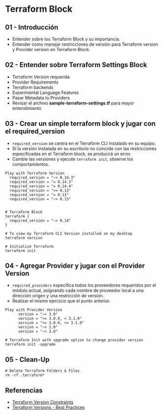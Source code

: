 # Terraform Block 

## 01 - Introducción
- Entender sobre los Terraform Block y su importancia.
- Entender como manejar restricciones de versión para Terraform version y Provider version en Terraform Block.

## 02 - Entender sobre Terraform Settings Block
- Terraform Version requerida
- Provider Requirements
- Terraform backends
- Experimental Language Features
- Pasar Metadata to Providers
- Revisar el archivo **sample-terraform-settings.tf** para mayor entendimiento

## 03 - Crear un simple terraform block y jugar con el required_version
- `required_version` se centra en el Terraform CLI instalado en su equipo.
- Si la versión instalada en su escritorio no coincide con las restricciones especificadas en el Terraform block, se producirá un error.
- Cambie las versiones y ejecute `terraform init`, observe los comportamientos.
```
Play with Terraform Version
  required_version = "~> 0.14.3" 
  required_version = "= 0.14.3"    
  required_version = "= 0.14.4"  
  required_version = ">= 0.13"   
  required_version = "= 0.13"    
  required_version = "~> 0.13"   
 

# Terraform Block
terraform {
  required_version = "~> 0.14"
}

# To view my Terraform CLI Version installed on my desktop
terraform version

# Initialize Terraform
terraform init
```
## 04 - Agregar Provider y jugar con el Provider Version 
- `required_providers` especifica todos los proveedores requeridos por el módulo actual, asignando cada nombre de proveedor local a una dirección origen y una restricción de versión. 
- Realizar el mismo ejercicio que el punto anterior.

```
Play with Provider Version
      version = "~> 3.0"            
      version = ">= 3.0.0, < 3.1.0"
      version = ">= 3.0.0, <= 3.1.0"
      version = "~> 2.0"
      version = "~> 3.0"   
```

```
# Terraform Init with upgrade option to change provider version
terraform init -upgrade
```


## 05 - Clean-Up
```
# Delete Terraform Folders & Files
rm -rf .terraform*
```

## Referencias
- [Terraform Version Constraints](https://www.terraform.io/docs/configuration/version-constraints.html)
- [Terraform Versions - Best Practices](https://www.terraform.io/docs/configuration/version-constraints.html#best-practices)

